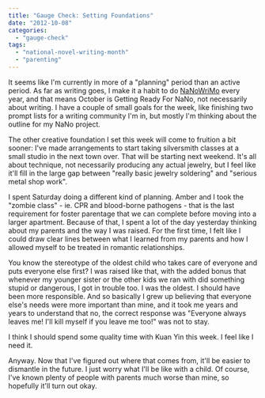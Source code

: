 ```yaml
---
title: "Gauge Check: Setting Foundations"
date: "2012-10-08"
categories: 
  - "gauge-check"
tags: 
  - "national-novel-writing-month"
  - "parenting"
---
```


It seems like I'm currently in more of a "planning" period than an active period. As far as writing goes, I make it a habit to do [NaNoWriMo](http://www.nanowrimo.org "NaNoWriMo") every year, and that means October is Getting Ready For NaNo, not necessarily about writing. I have a couple of small goals for the week, like finishing two prompt lists for a writing community I'm in, but mostly I'm thinking about the outline for my NaNo project.

The other creative foundation I set this week will come to fruition a bit sooner: I've made arrangements to start taking silversmith classes at a small studio in the next town over. That will be starting next weekend. It's all about technique, not necessarily producing any actual jewelry, but I feel like it'll fill in the large gap between "really basic jewelry soldering" and "serious metal shop work".

I spent Saturday doing a different kind of planning. Amber and I took the "zombie class" - ie. CPR and blood-borne pathogens - that is the last requirement for foster parentage that we can complete before moving into a larger apartment. Because of that, I spent a lot of the day yesterday thinking about my parents and the way I was raised. For the first time, I felt like I could draw clear lines between what I learned from my parents and how I allowed myself to be treated in romantic relationships.

You know the stereotype of the oldest child who takes care of everyone and puts everyone else first? I was raised like that, with the added bonus that whenever my younger sister or the other kids we ran with did something stupid or dangerous, I got in trouble too. I was the oldest. I should have been more responsible. And so basically I grew up believing that everyone else's needs were more important than mine, and it took me years and years to understand that no, the correct response was "Everyone always leaves me! I'll kill myself if you leave me too!" was not to stay.

I think I should spend some quality time with Kuan Yin this week. I feel like I need it.

Anyway. Now that I've figured out where that comes from, it'll be easier to dismantle in the future. I just worry what I'll be like with a child. Of course, I've known plenty of people with parents much worse than mine, so hopefully it'll turn out okay.
